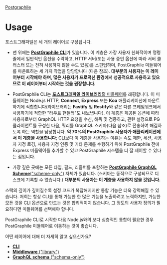 [Postgraphile](https://www.graphile.org/postgraphile/quick-start-guide/)

# Usage

포스트그래파일은 세 개의 레이어로 구성됩니다.

- 맨 위에는 [**PostGraphile CLI**](https://www.graphile.org/postgraphile/usage-cli/)가 있습니다. 이 계층은 가장 사용자 친화적이며 명령줄에서 일반적인 옵션을 수락하고, HTTP 서버(또는 사용 중인 옵션에 따라 서버 클러스터 또는 전혀 사용하지 않을 수도 있음)를 스핀업하며, PostGraphile 미들웨어를 마운트하는 세 가지 작업을 담당합니다 (다음 참조). **대부분의 사용자는 이 레이어부터 시작해야 하며, 많은 사용자가 프로덕션 환경에서 성공적으로 사용하고 있으므로 이 레이어부터 시작하는 것을 권장합니다.**
- PostGraphile CLI는 [**포스트그래파일 라이브러리의** 미들웨어](https://www.graphile.org/postgraphile/usage-library/)를 래핑합니다. 이 미들웨어는 Node.js HTTP, **Connect**, **Express** 또는 **Koa** 애플리케이션에 마운트하기에 적합합니다(라이브러리는 **Fastify** 및 **Restify**와 같은 다른 프레임워크에서 사용하기에 적합한 "라우트 핸들러"도 내보냅니다). 이 계층은 제공된 옵션에 따라 사용자로부터 GraphQL HTTP 요청을 수신, 해독 및 검증하고, 관련 설정으로 PG 클라이언트를 구성한 다음, 쿼리를 GraphQL 스키마(다음 참조)로 전송하여 해결하도록 하는 역할을 담당합니다. **약 70%의 PostGraphile 사용자가 애플리케이션에서 이 계층을 사용합니다**; CLI보다 이 계층을 사용하는 이유는 속도 제한, 세션, 사용자 지정 로깅, 사용자 지정 인증 및 기타 문제를 수행하기 위해 PostGraphile 전에 Express 미들웨어를 추가할 수 있고 PostGraphile 시스템을 더 잘 제어할 수 있다는 점입니다.

- 가장 깊은 곳에는 모든 타입, 필드, 리졸버를 포함하는 [**PostGraphile GraphQL Scheme**("scheme-only")](https://www.graphile.org/postgraphile/usage-schema/) 자체가 있습니다. (스키마는 동적으로 구성되므로 디스크에 기록할 수 없습니다.) **대부분의 사용자는 이 계층을 사용하지 않을 것입니다.**

스택의 깊이가 깊어질수록 설정 코드가 복잡해지지만 통합 기능은 더욱 강력해질 수 있습니다. 저희는 항상 CLI를 통해 가능한 한 많은 기능을 노출하려고 노력하지만, 가능한 모든 것을 CLI 옵션으로 만드는 것은 합리적이지 않습니다. 그 정도의 사용자 정의가 필요하다면 미들웨어를 선택해야 합니다.

PostGraphile CLI로 시작한 다음 Node.js와의 보다 심층적인 통합이 필요한 경우 PostGraphile 미들웨어로 이동하는 것이 좋습니다.

어떤 레이어에 대해 더 자세히 알고 싶으신가요?

- [**CLI**](A04_usage_cli.md)
- [**Middleware** ("library")](A05_usage_middleware.md)
- [**GraphQL schema** ("schema-only")](A06_usage_graphql_scheme.md)
